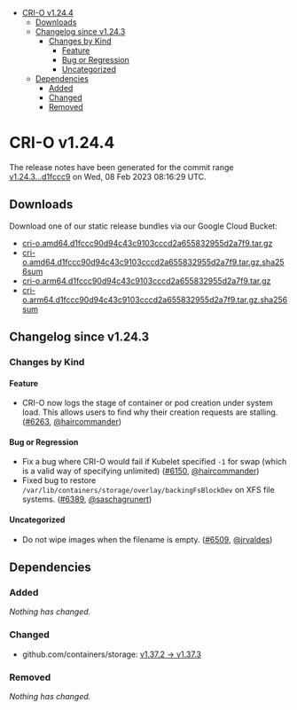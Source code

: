 - [CRI-O v1.24.4](#cri-o-v1244)
  - [Downloads](#downloads)
  - [Changelog since v1.24.3](#changelog-since-v1243)
    - [Changes by Kind](#changes-by-kind)
      - [Feature](#feature)
      - [Bug or Regression](#bug-or-regression)
      - [Uncategorized](#uncategorized)
  - [Dependencies](#dependencies)
    - [Added](#added)
    - [Changed](#changed)
    - [Removed](#removed)

# CRI-O v1.24.4

The release notes have been generated for the commit range
[v1.24.3...d1fccc9](https://github.com/cri-o/cri-o/compare/v1.24.3...d1fccc90d94c43c9103cccd2a655832955d2a7f9) on Wed, 08 Feb 2023 08:16:29 UTC.

## Downloads

Download one of our static release bundles via our Google Cloud Bucket:

- [cri-o.amd64.d1fccc90d94c43c9103cccd2a655832955d2a7f9.tar.gz](https://storage.googleapis.com/cri-o/artifacts/cri-o.amd64.d1fccc90d94c43c9103cccd2a655832955d2a7f9.tar.gz)
- [cri-o.amd64.d1fccc90d94c43c9103cccd2a655832955d2a7f9.tar.gz.sha256sum](https://storage.googleapis.com/cri-o/artifacts/cri-o.amd64.d1fccc90d94c43c9103cccd2a655832955d2a7f9.tar.gz.sha256sum)
- [cri-o.arm64.d1fccc90d94c43c9103cccd2a655832955d2a7f9.tar.gz](https://storage.googleapis.com/cri-o/artifacts/cri-o.arm64.d1fccc90d94c43c9103cccd2a655832955d2a7f9.tar.gz)
- [cri-o.arm64.d1fccc90d94c43c9103cccd2a655832955d2a7f9.tar.gz.sha256sum](https://storage.googleapis.com/cri-o/artifacts/cri-o.arm64.d1fccc90d94c43c9103cccd2a655832955d2a7f9.tar.gz.sha256sum)

## Changelog since v1.24.3

### Changes by Kind

#### Feature
 - CRI-O now logs the stage of container or pod creation under system load. This allows users to find why their creation requests are stalling. ([#6263](https://github.com/cri-o/cri-o/pull/6263), [@haircommander](https://github.com/haircommander))

#### Bug or Regression
 - Fix a bug where CRI-O would fail if Kubelet specified `-1` for swap (which is a valid way of specifying unlimited) ([#6150](https://github.com/cri-o/cri-o/pull/6150), [@haircommander](https://github.com/haircommander))
 - Fixed bug to restore `/var/lib/containers/storage/overlay/backingFsBlockDev` on XFS file systems. ([#6389](https://github.com/cri-o/cri-o/pull/6389), [@saschagrunert](https://github.com/saschagrunert))

#### Uncategorized
 - Do not wipe images when the filename is empty. ([#6509](https://github.com/cri-o/cri-o/pull/6509), [@jrvaldes](https://github.com/jrvaldes))

## Dependencies

### Added
_Nothing has changed._

### Changed
- github.com/containers/storage: [v1.37.2 → v1.37.3](https://github.com/containers/storage/compare/v1.37.2...v1.37.3)

### Removed
_Nothing has changed._
